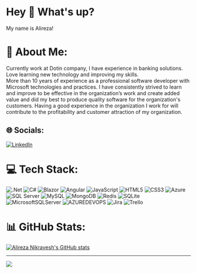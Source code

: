 # Hey 👋 What's up?
My name is Alireza!
# 💫 About Me:
Currently work at Dotin company, I have experience in banking solutions.<br>Love learning new technology and improving my skills.  <br>More than 10 years of experience as a professional software developer with Microsoft technologies and practices. I have consistently strived to learn and improve  to be effective in the organization’s work and create added value and did my best to produce quality software for the organization's customers. Having a good experience in the organization I work for will contribute to the profitability and customer attraction of my organization.


## 🌐 Socials:
[![LinkedIn](https://img.shields.io/badge/LinkedIn-%230077B5.svg?logo=linkedin&logoColor=white)](https://linkedin.com/in/alireza-nikravesh) 

# 💻 Tech Stack:
![.Net](https://img.shields.io/badge/.NET-5C2D91?style=plastic&logo=.net&logoColor=white) ![C#](https://img.shields.io/badge/c%23-%23239120.svg?style=plastic&logo=csharp&logoColor=white)  ![Blazor](https://img.shields.io/badge/blazor-%235C2D91.svg?style=plastic&logo=blazor&logoColor=white) ![Angular](https://img.shields.io/badge/angular-%23DD0031.svg?style=plastic&logo=angular&logoColor=white) ![JavaScript](https://img.shields.io/badge/javascript-%23323330.svg?style=plastic&logo=javascript&logoColor=%23F7DF1E) ![HTML5](https://img.shields.io/badge/html5-%23E34F26.svg?style=plastic&logo=html5&logoColor=white) ![CSS3](https://img.shields.io/badge/css3-%231572B6.svg?style=plastic&logo=css3&logoColor=white)  ![Azure](https://img.shields.io/badge/azure-%230072C6.svg?style=plastic&logo=microsoftazure&logoColor=white) ![SQL Server](https://img.shields.io/badge/sql%20server-%23CC2927.svg?style=plastic&logo=microsoftsqlserver&logoColor=white)
 ![MySQL](https://img.shields.io/badge/mysql-%2300000f.svg?style=plastic&logo=mysql&logoColor=white) ![MongoDB](https://img.shields.io/badge/MongoDB-%234ea94b.svg?style=plastic&logo=mongodb&logoColor=white) ![Redis](https://img.shields.io/badge/redis-%23DD0031.svg?style=plastic&logo=redis&logoColor=white) ![SQLite](https://img.shields.io/badge/sqlite-%2307405e.svg?style=plastic&logo=sqlite&logoColor=white) ![MicrosoftSQLServer](https://img.shields.io/badge/Microsoft%20SQL%20Server-CC2927?style=plastic&logo=microsoft%20sql%20server&logoColor=white) ![AZUREDEVOPS](https://img.shields.io/badge/azuredevops-0078D7.svg?style=plastic&logo=azuredevops&logoColor=white&color=%230078D7) ![Jira](https://img.shields.io/badge/jira-%230A0FFF.svg?style=plastic&logo=jira&logoColor=white) ![Trello](https://img.shields.io/badge/Trello-%23026AA7.svg?style=plastic&logo=Trello&logoColor=white)
# 📊 GitHub Stats:
[![Alireza Nikravesh's GitHub stats](https://github-readme-stats.vercel.app/api?username=nikravesh&title_color=ff6600&bg_color=1d1f21&text_color=d6d6d6)](https://github.com/anuraghazra/github-readme-stats)

---
[![](https://visitcount.itsvg.in/api?id=nikravesh&label=Profile%20Views&color=5&icon=0&pretty=false)](https://visitcount.itsvg.in)

<!-- Proudly created with GPRM ( https://gprm.itsvg.in ) -->
